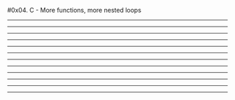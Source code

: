 #0x04. C - More functions, more nested loops

* **

* **

* **

* **

* **

* **

* **

* **

* **

* **

* **

* **
